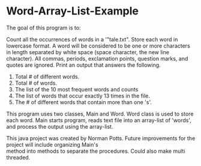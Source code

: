 # Word-Array-List-Example
  
  
The goal of this program is to:

Count all the occurrences of words in a '"tale.txt". 
Store each word in lowercase format. 
A word will be considered to be one or more characters in length separated 
by white space (space character, the new line character). 
All commas, periods, exclamation points, question marks, and quotes are ignored.
Print an output that answers the following. 

1. Total # of different words.
2. Total # of words.
3. The list of the 10 most frequent words and counts
4. The list of words that occur exactly 13 times in the file.
5. The # of different words that contain more than one 's'.
  
This program uses two classes, Main and Word. 
Word class is used to store each word. 
Main starts program, reads text file into an array-list of 'words', 
and process the output using the array-list.
       
This java project was created by Norman Potts.
Future improvements for the project will include organizing Main's  
method into methods to separate the procedures. 
Could also make multi threaded. 
